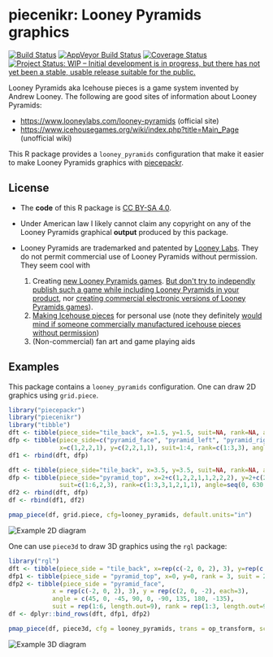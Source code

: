 piecenikr: Looney Pyramids graphics
===================================

[![Build Status](https://travis-ci.org/piecepackr/piecenikr.svg?branch=master)](https://travis-ci.org/piecepackr/piecenikr)
[![AppVeyor Build Status](https://ci.appveyor.com/api/projects/status/github/piecepackr/piecenikr?branch=master&svg=true)](https://ci.appveyor.com/project/piecepackr/piecenikr)
[![Coverage Status](https://img.shields.io/codecov/c/github/piecepackr/piecenikr/master.svg)](https://codecov.io/github/piecepackr/piecenikr?branch=master)
[![Project Status: WIP – Initial development is in progress, but there has not yet been a stable, usable release suitable for the public.](http://www.repostatus.org/badges/latest/wip.svg)](http://www.repostatus.org/#wip)

Looney Pyramids aka Icehouse pieces is a game system invented by Andrew Looney.  The following are good sites of information about Looney Pyramids:

* https://www.looneylabs.com/looney-pyramids (official site)
* https://www.icehousegames.org/wiki/index.php?title=Main_Page (unofficial wiki)

This R package provides a `looney_pyramids` configuration that make it easier to make Looney Pyramids graphics with [piecepackr](https://github.com/piecepackr/piecepackr).

License
-------

* The **code** of this R package is [CC BY-SA 4.0](https://creativecommons.org/licenses/by-sa/4.0/).
* Under American law I likely cannot claim any copyright on any of the Looney Pyramids graphical **output** produced by this package.
* Looney Pyramids are trademarked and patented by [Looney Labs](https://www.looneylabs.com/).  They do not permit commercial use of Looney Pyramids without permission.  They seem cool with

  1. Creating [new Looney Pyramids games](https://www.icehousegames.org/wiki/index.php?title=Community_Games).  [But don't try to independly publish such a game while including Looney Pyramids in your product](https://faq.looneylabs.com/non-gameplay-questions/working-with-looney-labs#1770), nor [creating commercial electronic versions of Looney Pyramids games](https://www.looneylabs.com/looney-labs-electronic-arcade)).
  2. [Making Icehouse pieces](https://www.icehousegames.org/wiki/index.php?title=Making_pieces) for personal use (note they definitely [would mind if someone commercially manufactured icehouse pieces without permission](http://wunderland.com/WTS/Andy/Games/PatentsAndLawsuits.html))
  3. (Non-commercial) fan art and game playing aids

Examples
--------

This package contains a ``looney_pyramids`` configuration.  One can draw 2D graphics using ``grid.piece``.

```r
library("piecepackr")
library("piecenikr")
library("tibble")
dft <- tibble(piece_side="tile_back", x=1.5, y=1.5, suit=NA, rank=NA, angle=NA)
dfp <- tibble(piece_side=c("pyramid_face", "pyramid_left", "pyramid_right", "pyramid_back"),
              x=c(1,2,2,1), y=c(2,2,1,1), suit=1:4, rank=c(1:3,3), angle=seq(90, 360, 90))
df1 <- rbind(dft, dfp)

dft <- tibble(piece_side="tile_back", x=3.5, y=3.5, suit=NA, rank=NA, angle=NA)
dfp <- tibble(piece_side="pyramid_top", x=2+c(1,2,2,1,1,2,2,2), y=2+c(2,2,1,1,1,1,1,1),
              suit=c(1:6,2,3), rank=c(1:3,3,1,2,1,1), angle=seq(0, 630, 90))
df2 <- rbind(dft, dfp)
df <- rbind(df1, df2)

pmap_piece(df, grid.piece, cfg=looney_pyramids, default.units="in")
```

![Example 2D diagram](https://trevorldavis.com/share/piecepack/2d_looney_pyramids.png)

One can use ``piece3d`` to draw 3D graphics using the ``rgl`` package:

```r
library("rgl")
dft <- tibble(piece_side = "tile_back", x=rep(c(-2, 0, 2), 3), y=rep(c(-2, 0, 2), each=3))
dfp1 <- tibble(piece_side = "pyramid_top", x=0, y=0, rank = 3, suit = 2)
dfp2 <- tibble(piece_side = "pyramid_face", 
            x = rep(c(-2, 0, 2), 3), y = rep(c(2, 0, -2), each=3),
            angle = c(45, 0, -45, 90, 0, -90, 135, 180, -135),
            suit = rep(1:6, length.out=9), rank = rep(1:3, length.out=9))[-5, ]
df <- dplyr::bind_rows(dft, dfp1, dfp2)

pmap_piece(df, piece3d, cfg = looney_pyramids, trans = op_transform, scale = 0.99)
```

![Example 3D diagram](https://trevorldavis.com/share/piecepack/3d_looney_pyramids.png)
